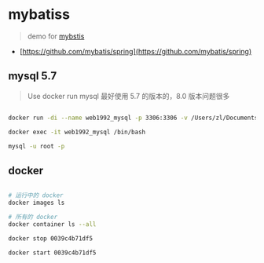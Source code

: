 # mybatiss

> demo for [mybstis](http://www.mybatis.org/mybatis-3/)

- [https://github.com/mybatis/spring](https://github.com/mybatis/spring)

## mysql 5.7

> Use docker run mysql
> 最好使用 5.7 的版本的，8.0 版本问题很多

```sh

docker run -di --name web1992_mysql -p 3306:3306 -v /Users/zl/Documents/dev/dockers/mysql/conf:/etc/mysql/conf.d -v /Users/zl/Documents/dev/dockers/mysql/data:/var/lib/mysql  -e MYSQL_ROOT_PASSWORD=root mysql:5.7

docker exec -it web1992_mysql /bin/bash

mysql -u root -p
```

## docker 

```sh

# 运行中的 docker
docker images ls

# 所有的 docker
docker container ls --all

docker stop 0039c4b71df5

docker start 0039c4b71df5

```